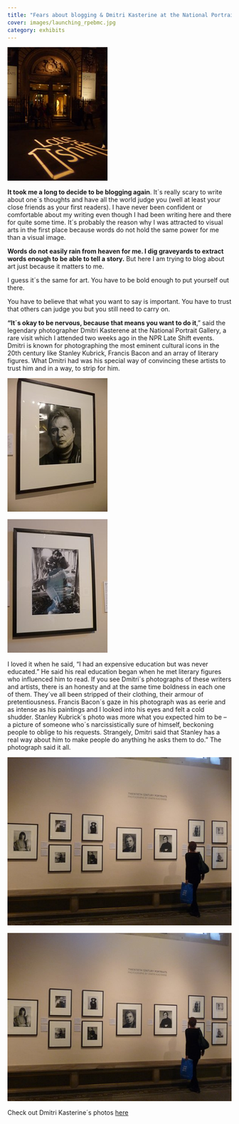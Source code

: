 ```yaml
---
title: "Fears about blogging & Dmitri Kasterine at the National Portrait Gallery"
cover: images/launching_rpebmc.jpg
category: exhibits
---
```

![](./images/P1020140_frw3v3.jpg "National Portrait Gallery Late Shift Events")

**It took me a long to decide to be blogging again**. It´s really scary to write about one´s thoughts and have all the world judge you (well at least your close friends as your first readers). I have never been confident or comfortable about my writing even though I had been writing here and there for quite some time. It´s probably the reason why I was attracted to visual arts in the first place because words do not hold the same power for me than a visual image.

**Words do not easily rain from heaven for me. I dig graveyards to extract words enough to be able to tell a story.** But here I am trying to blog about art just because it matters to me.

I guess it´s the same for art. You have to be bold enough to put yourself out there.

You have to believe that what you want to say is important. You have to trust that others can judge you but you still need to carry on.

**“It´s okay to be nervous, because that means you want to do it**,” said the legendary photographer Dmitri Kasterene at the National Portrait Gallery, a rare visit which I attended two weeks ago in the NPR Late Shift events. Dmitri is known for photographing the most eminent cultural icons in the 20th century like Stanley Kubrick, Francis Bacon and an array of literary figures. What Dmitri had was his special way of convincing these artists to trust him and in a way, to strip for him.

![](./images/P1020145_j5akdv.jpg "Francis Bacon by Dmitri Kasterene")

![](./images/P1020149_tpqb1l.jpg "Stanley Kubric by Dmitri Kasterene")

I loved it when he said, “I had an expensive education but was never educated.” He said his real education began when he met literary figures who influenced him to read. If you see Dmitri´s photographs of these writers and artists, there is an honesty and at the same time boldness in each one of them. They´ve all been stripped of their clothing, their armour of pretentiousness. Francis Bacon´s gaze in his photograph was as eerie and as intense as his paintings and I looked into his eyes and felt a cold shudder. Stanley Kubrick´s photo was more what you expected him to be – a picture of someone who´s narcissistically sure of himself, beckoning people to oblige to his requests. Strangely, Dmitri said that Stanley has a real way about him to make people do anything he asks them to do.” The photograph said it all.

![](./images/P1020150_lkorhq.jpg "Dmitri Kasterene´s exhibit at the National Portrait Gallery")

![](./images/P1020150_lkorhq.jpg)

Check out Dmitri Kasterine´s photos [here](http://www.kasterine.com/ "Dmitri Kasterine")
